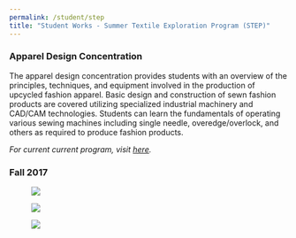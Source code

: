 ```yaml
---
permalink: /student/step
title: "Student Works - Summer Textile Exploration Program (STEP)"
---
```

### Apparel Design Concentration 
The apparel design concentration provides students with an overview of the principles, techniques, and equipment involved in the production of upcycled fashion apparel. Basic design and construction of sewn fashion products are covered utilizing specialized industrial machinery and CAD/CAM technologies. Students can learn the fundamentals of operating various sewing machines including single needle, overedge/overlock, and others as required to produce fashion products.  
  
*For current current program, visit [here](https://textiles.ncsu.edu/future-students/future-undergraduate/step/).*  

### Fall 2017  
<figure>
  <a href="https://sibeixia.github.io/student_works/STEP01.jpg"><img src="https://sibeixia.github.io/student_works/STEP01.jpg"></a>
</figure>
<figure>
  <a href="https://sibeixia.github.io/student_works/STEP02.jpg"><img src="https://sibeixia.github.io/student_works/STEP02.jpg"></a>
</figure>
<figure>
  <a href="https://sibeixia.github.io/student_works/STEP03.jpg"><img src="https://sibeixia.github.io/student_works/STEP03.jpg"></a>
</figure>